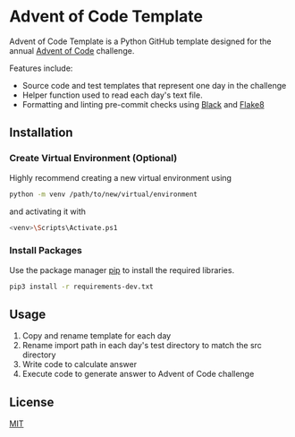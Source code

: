 # Advent of Code Template

Advent of Code Template is a Python GitHub template designed for the
annual [Advent of Code](https://adventofcode.com/events) challenge.

Features include:

- Source code and test templates that represent one day in the challenge
- Helper function used to read each day's text file.
- Formatting and linting pre-commit checks using [Black](https://pypi.org/project/black/)
  and [Flake8](https://pypi.org/project/flake8/)

## Installation

### Create Virtual Environment (Optional)

Highly recommend creating a new virtual environment using

```sh
python -m venv /path/to/new/virtual/environment
````

and activating it with

```sh
<venv>\Scripts\Activate.ps1
```

### Install Packages

Use the package manager [pip](https://pip.pypa.io/en/stable/) to install the required libraries.

```sh
pip3 install -r requirements-dev.txt
```

## Usage

1. Copy and rename template for each day
2. Rename import path in each day's test directory to match the src directory
3. Write code to calculate answer
4. Execute code to generate answer to Advent of Code challenge

## License

[MIT](https://choosealicense.com/licenses/mit/)
